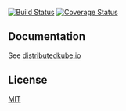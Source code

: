 [![Build Status](https://travis-ci.org/danielpickens/algorithm-operator.svg?branch=master)](https://travis-ci.org/danielpickens/algorithm-operator)
[![Coverage Status](https://coveralls.io/repos/github/danielpickens/algorithm-operator/badge.svg?branch=master)](https://coveralls.io/github/danielpickens/algorithm-operator?branch=master)

## Documentation

See [distributedkube.io](http://distributedkube.io/)

## License

[MIT](LICENSE)
